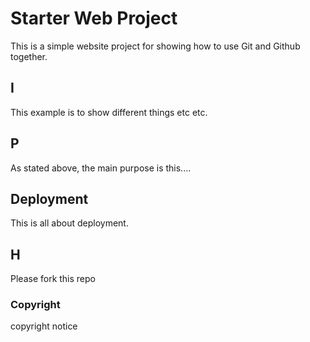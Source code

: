# Starter Web Project

This is a simple website project for showing how to use Git and Github together.

## I

This example is to show different things etc etc.

## P

As stated above, the main purpose is this....

## Deployment

This is all about deployment.

## H

Please fork this repo

### Copyright

copyright notice